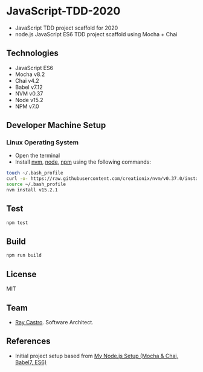 # JavaScript-TDD-2020
- JavaScript TDD project scaffold for 2020
- node.js JavaScript ES6 TDD project scaffold using Mocha + Chai

## Technologies
- JavaScript ES6 
- Mocha v8.2
- Chai v4.2
- Babel v7.12
- NVM v0.37
- Node v15.2
- NPM v7.0

## Developer Machine Setup
### Linux Operating System
- Open the terminal
- Install [nvm], [node], [npm] using the following commands:
```bash
touch ~/.bash_profile
curl -o- https://raw.githubusercontent.com/creationix/nvm/v0.37.0/install.sh | bash
source ~/.bash_profile
nvm install v15.2.1
```

## Test
```bash
npm test
```

## Build
```bash
npm run build
```

## License
MIT

## Team
- [Ray Castro]. Software Architect.

## References
- Initial project setup based from [My Node.js Setup (Mocha & Chai, Babel7, ES6)]

[nvm]: https://github.com/creationix/nvm#install-script
[node]: https://nodejs.org
[npm]: https://www.npmjs.com
[Ray Castro]: https://github.com/raydecastro
[My Node.js Setup (Mocha & Chai, Babel7, ES6)]: https://dev.to/bnorbertjs/my-nodejs-setup-mocha--chai-babel7-es6-43ei
